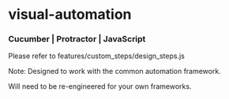 # visual-automation

### Cucumber | Protractor | JavaScript

Please refer to features/custom_steps/design_steps.js

Note: Designed to work with the common automation framework.

Will need to be re-engineered for your own frameworks.